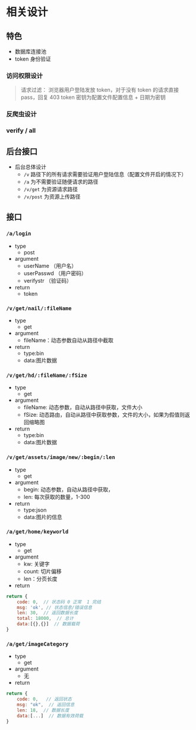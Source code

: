 # 相关设计

## 特色

- 数据库连接池
- token 身份验证

### 访问权限设计

> 请求过滤： 浏览器用户登陆发放 token，对于没有 token 的请求直接 pass，回复 403
> token 密钥为配置文件配置信息 + 日期为密钥

### 反爬虫设计

### verify / all

## 后台接口

- 后台总体设计
  - `/v` 路径下的所有请求需要验证用户登陆信息（配置文件开启的情况下）
  - `/a` 为不需要验证随便请求的路径
  - `/v/get` 为资源请求路径
  - `/v/post` 为资源上传路径

## 接口

### `/a/login`

- type
  - post
- argument
  - userName （用户名）
  - userPasswd （用户密码）
  - verifystr （验证码）
- return
  - token

### `/v/get/nail/:fileName`

- type
  - get
- argument
  - fileName：动态参数自动从路径中截取
- return
  - type:bin
  - data:图片数据

### `/v/get/hd/:fileName/:fSize`

- type
  - get
- argument
  - fileName: 动态参数，自动从路径中获取，文件大小
  - fSize: 动态路由，自动从路径中获取参数，文件的大小，如果为假值则返回缩略图
- return
  - type:bin
  - data:图片数据

### `/v/get/assets/image/new/:begin/:len`

- type
  - get
- argument
  - begin: 动态参数，自动从路径中获取，
  - len: 每次获取的数量，1-300
- return
  - type:json
  - data:图片的信息

### `/a/get/home/keyworld`

- type
  - get
- argument
  - kw: 关键字
  - count: 切片偏移
  - len：分页长度
- return

```js
return {
    code: 0,  // 状态码 0 正常  1 完结
    msg: 'ok', // 状态信息/错误信息
    len: 30,  // 返回数据长度
    total: 18000,  // 总计
    data:[{},{}]  // 数据载荷
}
```

### `/a/get/imageCategory`

- type
  - get
- argument
  - 无
- return

```js
return {
    code: 0,   // 返回状态
    msg: "ok",  // 返回信息
    len: 18,  // 数据长度
    data:[...]  // 数据有效荷载
}
```
